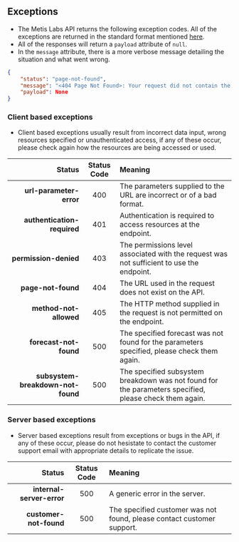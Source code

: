 ## Exceptions

* The Metis Labs API returns the following exception codes. All of the exceptions are returned in the standard format mentioned [here](#response-format). 
* All of the responses will return a `payload` attribute of `null`.
* In the `message` attribute, there is a more verbose message detailing the situation and what went wrong.

```json
{
    "status": "page-not-found",
    "message": "<404 Page Not Found>: Your request did not contain the correct URL or format, please try again.", 
    "payload": None
}
```

### Client based exceptions

* Client based exceptions usually result from incorrect data input, wrong resources specified or unauthenticated access, if any of these occur, please check again how the resources are being accessed or used.

Status | Status Code | Meaning
---------------: | :-----------: | :--------
__url-parameter-error__ | 400 | The parameters supplied to the URL are incorrect or of a bad format.
__authentication-required__ | 401 | Authentication is required to access resources at the endpoint.
__permission-denied__ | 403 | The permissions level associated with the request was not sufficient to use the endpoint.
__page-not-found__ | 404 | The URL used in the request does not exist on the API.
__method-not-allowed__ | 405 | The HTTP method supplied in the request is not permitted on the endpoint.
__forecast-not-found__ | 500 | The specified forecast was not found for the parameters specified, please check them again.
__subsystem-breakdown-not-found__ | 500 | The specified subsystem breakdown was not found for the parameters specified, please check them again.

### Server based exceptions

* Server based exceptions result from exceptions or bugs in the API, if any of these occur, please do not hesistate to contact the customer support email with appropriate details to replicate the issue.

Status | Status Code | Meaning
---------------: | :-----------: | :--------
__internal-server-error__ | 500 | A generic error in the server.
__customer-not-found__ | 500 | The specified customer was not found, please contact customer support.
